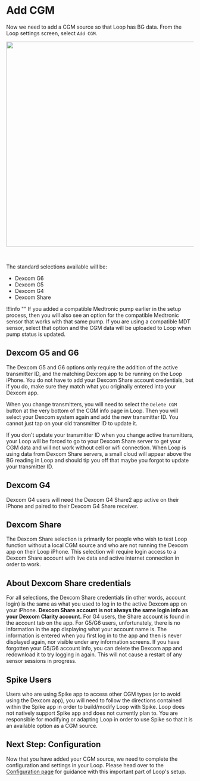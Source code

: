 # Add CGM

Now we need to add a CGM source so that Loop has BG data. From the Loop settings
screen, select `Add CGM`.

<p align="center">
<img src="../img/add-cgm.png" width="550">
</p></br>

The standard selections available will be:

- Dexcom G6
- Dexcom G5
- Dexcom G4
- Dexcom Share

!!!info "" If you added a compatible Medtronic pump earlier in the setup
process, then you will also see an option for the compatible Medtronic sensor
that works with that same pump. If you are using a compatible MDT sensor, select
that option and the CGM data will be uploaded to Loop when pump status is
updated.

## Dexcom G5 and G6

The Dexcom G5 and G6 options only require the addition of the active transmitter
ID, and the matching Dexcom app to be running on the Loop iPhone. You do not
have to add your Dexcom Share account credentials, but if you do, make sure they
match what you originally entered into your Dexcom app.

When you change transmitters, you will need to select the `Delete CGM` button at
the very bottom of the CGM info page in Loop. Then you will select your Dexcom
system again and add the new transmitter ID. You cannot just tap on your old
transmitter ID to update it.

If you don't update your transmitter ID when you change active transmitters,
your Loop will be forced to go to your Dexcom Share server to get your CGM data
and will not work without cell or wifi connection. When Loop is using data from
Dexcom Share servers, a small cloud will appear above the BG reading in Loop and
should tip you off that maybe you forgot to update your transmitter ID.

## Dexcom G4

Dexcom G4 users will need the Dexcom G4 Share2 app active on their iPhone and
paired to their Dexcom G4 Share receiver.

## Dexcom Share

The Dexcom Share selection is primarily for people who wish to test Loop
function without a local CGM source and who are not running the Dexcom app on
their Loop iPhone. This selection will require login access to a Dexcom Share
account with live data and active internet connection in order to work.

## About Dexcom Share credentials

For all selections, the Dexcom Share credentials (in other words, account login)
is the same as what you used to log in to the active Dexcom app on your iPhone.
**Dexcom Share account is not always the same login info as your Dexcom Clarity
account.** For G4 users, the Share account is found in the account tab on the
app. For G5/G6 users, unfortunately, there is no information in the app
displaying what your account name is. The information is entered when you first
log in to the app and then is never displayed again, nor visible under any
information screens. If you have forgotten your G5/G6 account info, you can
delete the Dexcom app and redownload it to try logging in again. This will not
cause a restart of any sensor sessions in progress.

## Spike Users

Users who are using Spike app to access other CGM types (or to avoid using the
Dexcom app), you will need to follow the directions contained within the Spike
app in order to build/modify Loop with Spike. Loop does not natively support
Spike app and does not currently plan to. You are responsible for modifying or
adapting Loop in order to use Spike so that it is an available option as a CGM
source.

## Next Step: Configuration

Now that you have added your CGM source, we need to complete the configuration
and settings in your Loop. Please head over to the
[Configuration page](https://loopkit.github.io/loopdocs/operation/loop-settings/configurations/)
for guidance with this important part of Loop's setup.
